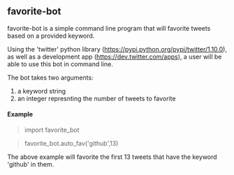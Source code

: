 ## favorite-bot
favorite-bot is a simple command line program that will favorite tweets based on a provided keyword.

Using the 'twitter' python library (https://pypi.python.org/pypi/twitter/1.10.0), as well as a development app (https://dev.twitter.com/apps), a user will be able to use this bot in command line.

The bot takes two arguments:

1.  a keyword string
2.  an integer represnting the number of tweets to favorite

#### Example 
> import favorite_bot

> favorite_bot.auto_fav('github',13)

The above example will favorite the first 13 tweets that have the keyword 'github' in them.
